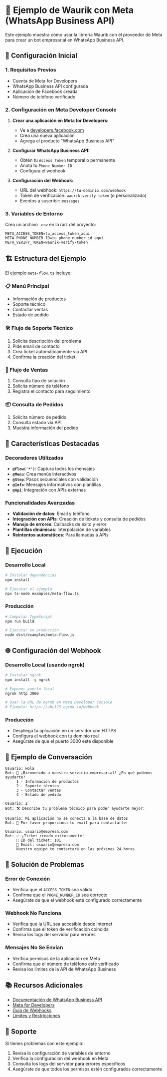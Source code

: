 # 📱 Ejemplo de Waurik con Meta (WhatsApp Business API)

Este ejemplo muestra cómo usar la librería Waurik con el proveedor de Meta para crear un bot empresarial en WhatsApp Business API.

## 🚀 Configuración Inicial

### 1. Requisitos Previos

- Cuenta de Meta for Developers
- WhatsApp Business API configurada
- Aplicación de Facebook creada
- Número de teléfono verificado

### 2. Configuración en Meta Developer Console

1. **Crear una aplicación en Meta for Developers:**
   - Ve a [developers.facebook.com](https://developers.facebook.com)
   - Crea una nueva aplicación
   - Agrega el producto "WhatsApp Business API"

2. **Configurar WhatsApp Business API:**
   - Obtén tu `Access Token` temporal o permanente
   - Anota tu `Phone Number ID`
   - Configura el webhook

3. **Configuración del Webhook:**
   - URL del webhook: `https://tu-dominio.com/webhook`
   - Token de verificación: `waurik-verify-token` (o personalizado)
   - Eventos a suscribir: `messages`

### 3. Variables de Entorno

Crea un archivo `.env` en la raíz del proyecto:

```env
META_ACCESS_TOKEN=tu_access_token_aqui
META_PHONE_NUMBER_ID=tu_phone_number_id_aqui
META_VERIFY_TOKEN=waurik-verify-token
```

## 🏗️ Estructura del Ejemplo

El ejemplo `meta-flow.ts` incluye:

### 📋 Menú Principal
- Información de productos
- Soporte técnico
- Contactar ventas
- Estado de pedido

### 🛠️ Flujo de Soporte Técnico
1. Solicita descripción del problema
2. Pide email de contacto
3. Crea ticket automáticamente vía API
4. Confirma la creación del ticket

### 💼 Flujo de Ventas
1. Consulta tipo de solución
2. Solicita número de teléfono
3. Registra el contacto para seguimiento

### 📦 Consulta de Pedidos
1. Solicita número de pedido
2. Consulta estado vía API
3. Muestra información del pedido

## 🎯 Características Destacadas

### Decoradores Utilizados

- **`@Flow('*')`**: Captura todos los mensajes
- **`@Menu`**: Crea menús interactivos
- **`@Step`**: Pasos secuenciales con validación
- **`@Info`**: Mensajes informativos con plantillas
- **`@Api`**: Integración con APIs externas

### Funcionalidades Avanzadas

- **Validación de datos**: Email y teléfono
- **Integración con APIs**: Creación de tickets y consulta de pedidos
- **Manejo de errores**: Callbacks de éxito y error
- **Plantillas dinámicas**: Interpolación de variables
- **Reintentos automáticos**: Para llamadas a APIs

## 🚀 Ejecución

### Desarrollo Local

```bash
# Instalar dependencias
npm install

# Ejecutar el ejemplo
npx ts-node examples/meta-flow.ts
```

### Producción

```bash
# Compilar TypeScript
npm run build

# Ejecutar en producción
node dist/examples/meta-flow.js
```

## 🌐 Configuración del Webhook

### Desarrollo Local (usando ngrok)

```bash
# Instalar ngrok
npm install -g ngrok

# Exponer puerto local
ngrok http 3000

# Usar la URL de ngrok en Meta Developer Console
# Ejemplo: https://abc123.ngrok.io/webhook
```

### Producción

- Despliega tu aplicación en un servidor con HTTPS
- Configura el webhook con tu dominio real
- Asegúrate de que el puerto 3000 esté disponible

## 📝 Ejemplo de Conversación

```
Usuario: Hola
Bot: 🏢 ¡Bienvenido a nuestro servicio empresarial! ¿En qué podemos ayudarte?
     1 - Información de productos
     2 - Soporte técnico
     3 - Contactar ventas
     4 - Estado de pedido

Usuario: 2
Bot: 🛠️ Describe tu problema técnico para poder ayudarte mejor:

Usuario: Mi aplicación no se conecta a la base de datos
Bot: 📧 Por favor proporciona tu email para contactarte:

Usuario: usuario@empresa.com
Bot: ✅ ¡Ticket creado exitosamente!
     🎫 ID del ticket: 101
     📧 Email: usuario@empresa.com
     Nuestro equipo te contactará en las próximas 24 horas.
```

## 🔧 Solución de Problemas

### Error de Conexión
- Verifica que el `ACCESS_TOKEN` sea válido
- Confirma que el `PHONE_NUMBER_ID` sea correcto
- Asegúrate de que el webhook esté configurado correctamente

### Webhook No Funciona
- Verifica que la URL sea accesible desde internet
- Confirma que el token de verificación coincida
- Revisa los logs del servidor para errores

### Mensajes No Se Envían
- Verifica permisos de la aplicación en Meta
- Confirma que el número de teléfono esté verificado
- Revisa los límites de la API de WhatsApp Business

## 📚 Recursos Adicionales

- [Documentación de WhatsApp Business API](https://developers.facebook.com/docs/whatsapp)
- [Meta for Developers](https://developers.facebook.com)
- [Guía de Webhooks](https://developers.facebook.com/docs/graph-api/webhooks)
- [Límites y Restricciones](https://developers.facebook.com/docs/whatsapp/api/rate-limits)

## 🤝 Soporte

Si tienes problemas con este ejemplo:

1. Revisa la configuración de variables de entorno
2. Verifica la configuración del webhook en Meta
3. Consulta los logs del servidor para errores específicos
4. Asegúrate de que todos los permisos estén configurados correctamente